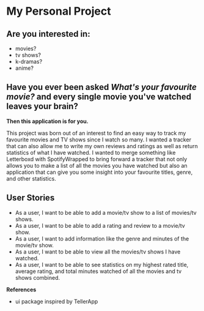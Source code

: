 # My Personal Project

## Are you interested in:
- movies?
- tv shows?
- k-dramas?
- anime? 

## Have you ever been asked *What's your favourite movie?* and every single movie you've watched leaves your brain?

**Then this application is for you.**

This project was born out of an interest to find an easy way to track my favourite movies and TV shows
since I watch so many. I wanted a tracker that can also allow me to write my own reviews and ratings as well
as return statistics of what I have watched. I wanted to merge something like Letterboxd with SpotifyWrapped to bring 
forward a tracker that not only allows you to make a list of all the movies you have watched but also an application 
that can give you some insight into your favourite titles, genre, and other statistics.


## User Stories

- As a user, I want to be able to add a movie/tv show to a list of movies/tv shows.
- As a user, I want to be able to add a rating and review to a movie/tv show.
- As a user, I want to add information like the genre and minutes of the movie/tv show.
- As a user, I want to be able to view all the movies/tv shows I have watched.
- As a user, I want to be able to see statistics on my highest rated title, average rating, 
and total minutes watched of all the movies and tv shows combined.

**References**
- ui package inspired by TellerApp 


